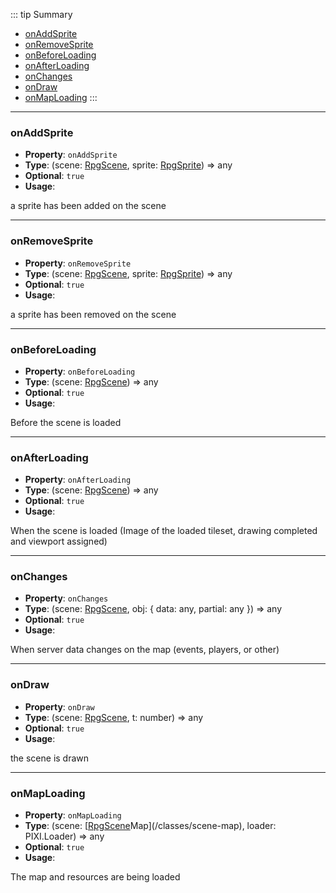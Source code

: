 ::: tip Summary
- [onAddSprite](#onaddsprite)
- [onRemoveSprite](#onremovesprite)
- [onBeforeLoading](#onbeforeloading)
- [onAfterLoading](#onafterloading)
- [onChanges](#onchanges)
- [onDraw](#ondraw)
- [onMapLoading](#onmaploading)
:::
---
### onAddSprite
- **Property**: `onAddSprite`
- **Type**:  (scene: [RpgScene](/classes/scene-map), sprite: [RpgSprite](/classes/sprite)) =&gt; any 
- **Optional**: `true` 
- **Usage**:


a sprite has been added on the scene


---
### onRemoveSprite
- **Property**: `onRemoveSprite`
- **Type**:  (scene: [RpgScene](/classes/scene-map), sprite: [RpgSprite](/classes/sprite)) =&gt; any 
- **Optional**: `true` 
- **Usage**:


a sprite has been removed on the scene


---
### onBeforeLoading
- **Property**: `onBeforeLoading`
- **Type**:  (scene: [RpgScene](/classes/scene-map)) =&gt; any 
- **Optional**: `true` 
- **Usage**:


Before the scene is loaded


---
### onAfterLoading
- **Property**: `onAfterLoading`
- **Type**:  (scene: [RpgScene](/classes/scene-map)) =&gt; any 
- **Optional**: `true` 
- **Usage**:


 When the scene is loaded (Image of the loaded tileset, drawing completed and viewport assigned)


---
### onChanges
- **Property**: `onChanges`
- **Type**:  (scene: [RpgScene](/classes/scene-map), obj: { data: any, partial: any }) =&gt; any 
- **Optional**: `true` 
- **Usage**:


When server data changes on the map (events, players, or other)


---
### onDraw
- **Property**: `onDraw`
- **Type**:  (scene: [RpgScene](/classes/scene-map), t: number) =&gt; any 
- **Optional**: `true` 
- **Usage**:


 the scene is drawn


---
### onMapLoading
- **Property**: `onMapLoading`
- **Type**:  (scene: [[RpgScene](/classes/scene-map)Map](/classes/scene-map), loader: PIXI.Loader) =&gt; any 
- **Optional**: `true` 
- **Usage**:


The map and resources are being loaded

